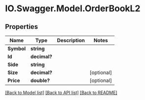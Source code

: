 # IO.Swagger.Model.OrderBookL2
## Properties

Name | Type | Description | Notes
------------ | ------------- | ------------- | -------------
**Symbol** | **string** |  | 
**Id** | **decimal?** |  | 
**Side** | **string** |  | 
**Size** | **decimal?** |  | [optional] 
**Price** | **double?** |  | [optional] 

[[Back to Model list]](../README.md#documentation-for-models) [[Back to API list]](../README.md#documentation-for-api-endpoints) [[Back to README]](../README.md)

